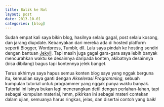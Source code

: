 ```yaml
---
title: Balik ke Nol
layout: post
date: 2013-10-01
categories: [blog]
---
```

Sudah empat kali saya bikin blog, hasilnya selalu gagal, post selalu kosong, dan jarang diupdate. Kebanyakan dari mereka ada di hosted platform seperti Blogger, Wordpress, Tumblr, dll. Lalu saya pindah ke hosting sendiri dengan bantuan [Jekyll](http://jekyllrb.com/). Tapi masih juga gagal gara-gara saya lebih banyak mencurahkan waktu ke desainnya daripada konten, akibatnya desainnya (bisa dibilang) bagus tapi kontennya jelek banget.

Terus akhirnya saya hapus semua konten blog saya yang nggak berguna itu, kemudian saya ganti dengan *Akselerasi Programming*, sebuah kumpulan tutorial untuk programmer yang nggak punya waktu banyak. Tutorial ini isinya bukan lagi menerangkan detil dengan perlahan-lahan, tapi sebagai kumpulan material, hmm, pikirkan ini sebagai materi contekan dalam ujian, semuanya harus ringkas, jelas, dan disertai contoh yang baik!